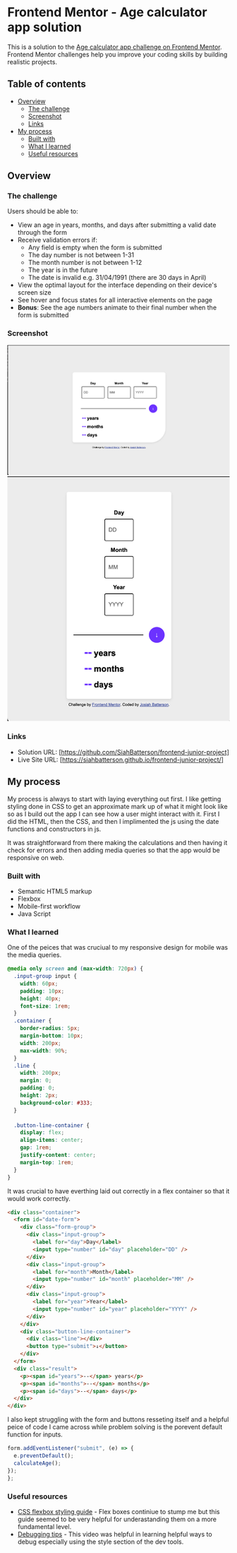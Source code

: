 # Frontend Mentor - Age calculator app solution

This is a solution to the [Age calculator app challenge on Frontend Mentor](https://www.frontendmentor.io/challenges/age-calculator-app-dF9DFFpj-Q). Frontend Mentor challenges help you improve your coding skills by building realistic projects.

## Table of contents

- [Overview](#overview)
  - [The challenge](#the-challenge)
  - [Screenshot](#screenshot)
  - [Links](#links)
- [My process](#my-process)
  - [Built with](#built-with)
  - [What I learned](#what-i-learned)
  - [Useful resources](#useful-resources)

## Overview

### The challenge

Users should be able to:

- View an age in years, months, and days after submitting a valid date through the form
- Receive validation errors if:
  - Any field is empty when the form is submitted
  - The day number is not between 1-31
  - The month number is not between 1-12
  - The year is in the future
  - The date is invalid e.g. 31/04/1991 (there are 30 days in April)
- View the optimal layout for the interface depending on their device's screen size
- See hover and focus states for all interactive elements on the page
- **Bonus**: See the age numbers animate to their final number when the form is submitted

### Screenshot

![](./responsive1.png)
![](./responsive2.png)

### Links

- Solution URL: [https://github.com/SiahBatterson/frontend-junior-project]
- Live Site URL: [https://siahbatterson.github.io/frontend-junior-project/]

## My process

My process is always to start with laying everything out first. I like getting styling done in CSS to get an approximate mark up of what it might look like so as I build out the app I can see how a user might interact with it. First I did the HTML, then the CSS, and then I implimented the js using the date functions and constructors in js.

It was straightforward from there making the calculations and then having it check for errors and then adding media queries so that the app would be responsive on web.

### Built with

- Semantic HTML5 markup
- Flexbox
- Mobile-first workflow
- Java Script

### What I learned

One of the peices that was cruciual to my responsive design for mobile was the media queries.

```css
@media only screen and (max-width: 720px) {
  .input-group input {
    width: 60px;
    padding: 10px;
    height: 40px;
    font-size: 1rem;
  }
  .container {
    border-radius: 5px;
    margin-bottom: 10px;
    width: 200px;
    max-width: 90%;
  }
  .line {
    width: 200px;
    margin: 0;
    padding: 0;
    height: 2px;
    background-color: #333;
  }

  .button-line-container {
    display: flex;
    align-items: center;
    gap: 1rem;
    justify-content: center;
    margin-top: 1rem;
  }
}
```

It was crucial to have everthing laid out correctly in a flex container so that it would work correctly.

```html
<div class="container">
  <form id="date-form">
    <div class="form-group">
      <div class="input-group">
        <label for="day">Day</label>
        <input type="number" id="day" placeholder="DD" />
      </div>
      <div class="input-group">
        <label for="month">Month</label>
        <input type="number" id="month" placeholder="MM" />
      </div>
      <div class="input-group">
        <label for="year">Year</label>
        <input type="number" id="year" placeholder="YYYY" />
      </div>
    </div>
    <div class="button-line-container">
      <div class="line"></div>
      <button type="submit">↓</button>
    </div>
  </form>
  <div class="result">
    <p><span id="years">--</span> years</p>
    <p><span id="months">--</span> months</p>
    <p><span id="days">--</span> days</p>
  </div>
</div>
```

I also kept struggling with the form and buttons resseting itself and a helpful peice of code I came across while problem solving is the porevent default function for inputs.

```js
form.addEventListener("submit", (e) => {
  e.preventDefault();
  calculateAge();
});
};
```

### Useful resources

- [CSS flexbox styling guide](https://css-tricks.com/snippets/css/a-guide-to-flexbox/#aa-flexbox-tricks) - Flex boxes continiue to stump me but this guide seemed to be very helpful for underastanding them on a more fundamental level.
- [Debugging tips](https://www.youtube.com/watch?v=ndeClnyHSo8) - This video was helpful in learning helpful ways to debug especially using the style section of the dev tools.
